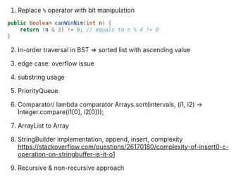 
1. Replace `%` operator with bit manipulation

```java
public boolean canWinNim(int n) {
    return (n & 3) != 0; // equals to n % 4 != 0
}
```
2. In-order traversal in BST => sorted list with ascending value

3. edge case: overflow issue
4. substring usage
5. PriorityQueue
6. Comparator/ lambda comparator
        Arrays.sort(intervals, (i1, i2) -> Integer.compare(i1[0], i2[0]));
7. ArrayList to Array
8. StringBuilder implementation, append, insert, complexity https://stackoverflow.com/questions/26170180/complexity-of-insert0-c-operation-on-stringbuffer-is-it-o1
9. Recursive & non-recursive approach
